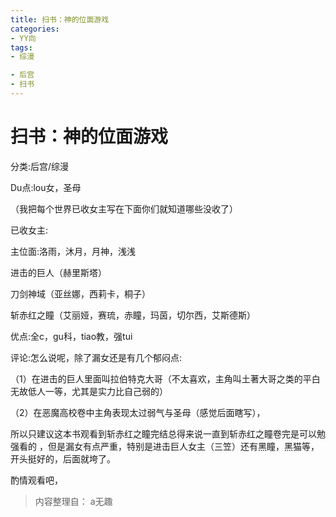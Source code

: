 ```yaml
---
title: 扫书：神的位面游戏
categories:
- YY向
tags:
- 综漫

- 后宫
- 扫书
---
```

# 扫书：神的位面游戏
分类:后宫/综漫

Du点:lou女，圣母

（我把每个世界已收女主写在下面你们就知道哪些没收了）

已收女主:

主位面:洛雨，沐月，月神，浅浅

进击的巨人（赫里斯塔）

刀剑神域（亚丝娜，西莉卡，桐子）

斩赤红之瞳（艾丽娅，赛琉，赤瞳，玛茵，切尔西，艾斯德斯）

优点:全c，gu科，tiao教，强tui

评论:怎么说呢，除了漏女还是有几个郁闷点:

（1）在进击的巨人里面叫拉伯特克大哥（不太喜欢，主角叫土著大哥之类的平白无故低人一等，尤其是实力比自己弱的）

（2）在恶魔高校卷中主角表现太过弱气与圣母（感觉后面瞎写），

所以只建议这本书观看到斩赤红之瞳完结总得来说一直到斩赤红之瞳卷完是可以勉强看的
，但是漏女有点严重，特别是进击巨人女主（三笠）还有黑瞳，黑猫等，开头挺好的，后面就垮了。

酌情观看吧，


> 内容整理自： a无趣